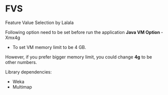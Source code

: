 # FVS
Feature Value Selection by Lalala

Following option need to be set before run the application
<b> Java VM Option </b> -Xmx4g
- To set VM memory limit to be 4 GB.

However, if you prefer bigger memory limit, you could change <b>4g</b> to be other numbers.

Library dependencies:
<ul>
<li> Weka </li>
<li> Multimap </li>
</ul>
